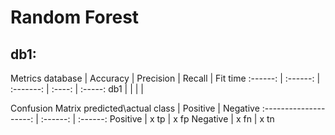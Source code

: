 Random Forest
===================

db1:
-------------
Metrics
database | Accuracy | Precision | Recall | Fit time
:------: | :------: | :-------: | :----: | :-----: 
db1      |          |           |        |      

Confusion Matrix
predicted\actual class | Positive | Negative
:--------------------: | :------: | :------:
Positive               | x tp      | x fp
Negative               | x fn      | x tn

